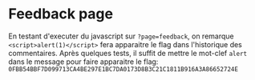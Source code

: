 # Feedback page

En testant d'executer du javascript sur `?page=feedback`, on remarque `<script>alert(1)</script>` fera apparaitre le flag dans l'historique des commentaires.
Après quelques tests, il suffit de mettre le mot-clef `alert` dans le message pour faire apparaitre le flag: `0FBB54BBF7D099713CA4BE297E1BC7DA0173D8B3C21C1811B916A3A86652724E`

